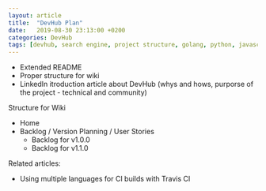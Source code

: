 ```yaml
---
layout: article
title:  "DevHub Plan"
date:   2019-08-30 23:13:00 +0200
categories: DevHub
tags: [devhub, search engine, project structure, golang, python, javascript, front-end, back-end, design, concept, react, react-native, expo]
---
```


- Extended README
- Proper structure for wiki
- LinkedIn itroduction article about DevHub (whys and hows, purporse of the project - technical and community)

Structure for Wiki
- Home
- Backlog / Version Planning / User Stories
    - Backlog for v1.0.0
    - Backlog for v1.1.0

Related articles:

- Using multiple languages for CI builds with Travis CI
